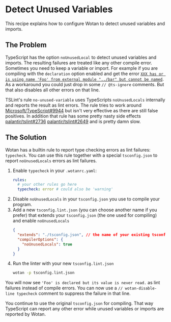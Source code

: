 # Detect Unused Variables

This recipe explains how to configure Wotan to detect unused variables and imports.

## The Problem

TypeScript has the option `noUnusedLocal` to detect unused variables and imports. The resulting failures are treated like any other compile error.
Sometimes you need to keep a variable or import. For example if you are compiling with the `declaration` option enabled and get the error [`XXX has or is using name 'Foo' from external module "../bar" but cannot be named`](https://github.com/Microsoft/TypeScript/issues/9944).
As a workaround you could just drop in some `// @ts-ignore` comments. But that also disables all other errors on that line.

TSLint's rule `no-unused-variable` uses TypeScripts `noUnusedLocals` internally and reports the result as lint errors.
The rule tries to work around [Microsoft/TypeScript#9944](https://github.com/Microsoft/TypeScript/issues/9944) but isn't very effective as there are still false positives.
In addition that rule has some pretty nasty side effects [palantir/tslint#2736](https://github.com/palantir/tslint/issues/2736) [palantir/tslint#2649](https://github.com/palantir/tslint/issues/2649) and is pretty damn slow.

## The Solution

Wotan has a builtin rule to report type checking errors as lint failures: `typecheck`.
You can use this rule together with a special `tsconfig.json` to report `noUnusedLocals` errors as lint failures.

1. Enable `typecheck` in your `.wotanrc.yaml`:
    ```yaml
    rules:
      # your other rules go here
      typecheck: error # could also be 'warning'
    ```
2. Disable `noUnusedLocals` in your `tsconfig.json` you use to compile your program.
3. Add a new `tsconfig.lint.json` (you can choose another name if you prefer) that extends your `tsconfig.json` (the one used for compiling) and enable `noUnusedLocals`
    ```json
    {
      "extends": "./tsconfig.json", // the name of your existing tsconfig.json
      "compilerOptions": {
        "noUnusedLocals": true
      }
    }
    ```
4. Run the linter with your new `tsconfig.lint.json`
    ```sh
    wotan -p tsconfig.lint.json
    ```

You will now see `'Foo' is declared but its value is never read.` as lint failures instead of compile errors.
You can now use a `// wotan-disable-line typecheck` comment to suppress the failure in that line.

You continue to use the original `tsconfig.json` for compiling. That way TypeScript can report any other error while unused variables or imports are reported by Wotan.

